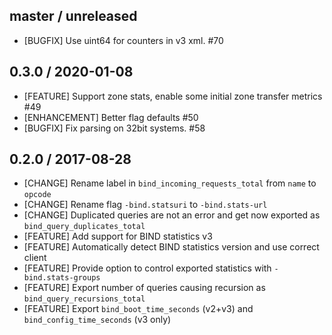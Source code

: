 ## master / unreleased
  
* [BUGFIX] Use uint64 for counters in v3 xml. #70

## 0.3.0 / 2020-01-08

* [FEATURE] Support zone stats, enable some initial zone transfer metrics #49
* [ENHANCEMENT] Better flag defaults #50
* [BUGFIX] Fix parsing on 32bit systems. #58

## 0.2.0 / 2017-08-28

* [CHANGE] Rename label in `bind_incoming_requests_total` from `name` to `opcode`
* [CHANGE] Rename flag `-bind.statsuri` to `-bind.stats-url`
* [CHANGE] Duplicated queries are not an error and get now exported as `bind_query_duplicates_total`
* [FEATURE] Add support for BIND statistics v3
* [FEATURE] Automatically detect BIND statistics version and use correct client
* [FEATURE] Provide option to control exported statistics with `-bind.stats-groups`
* [FEATURE] Export number of queries causing recursion as `bind_query_recursions_total`
* [FEATURE] Export `bind_boot_time_seconds` (v2+v3) and `bind_config_time_seconds` (v3 only)

